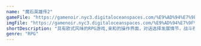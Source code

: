 ```yaml
---
name: "魔石英雄传2"
gameFile: "https://gamenoir.nyc3.digitaloceanspaces.com/%E9%AD%94%E7%9F%B3%E8%8B%B1%E9%9B%84%E4%BC%A02/mirage2.zip"
imgFile: "https://gamenoir.nyc3.digitaloceanspaces.com/%E9%AD%94%E7%9F%B3%E8%8B%B1%E9%9B%84%E4%BC%A02/original.webp"
shortDescription: "具有欧式风味的RPG游戏,亲和的操作界面，对话选择发展情节，战斗视角为第一人称！"
genre: "RPG"
---
```

